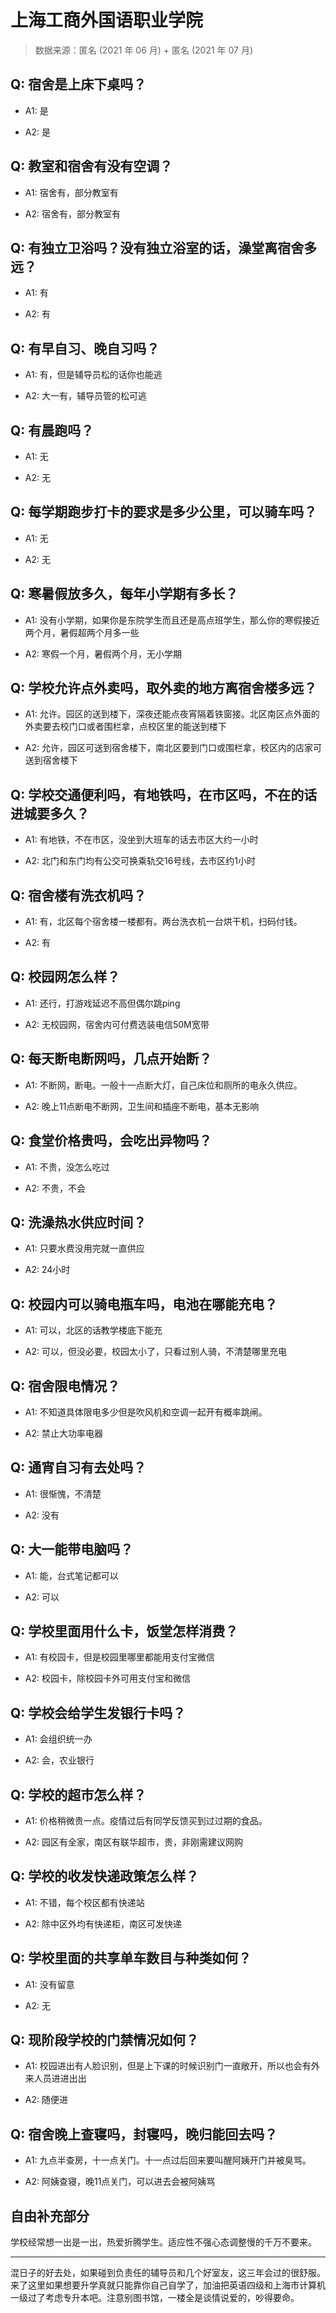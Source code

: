 # 上海工商外国语职业学院

> 数据来源：匿名 (2021 年 06 月) + 匿名 (2021 年 07 月)

## Q: 宿舍是上床下桌吗？

- A1: 是

- A2: 是

## Q: 教室和宿舍有没有空调？

- A1: 宿舍有，部分教室有

- A2: 宿舍有，部分教室有

## Q: 有独立卫浴吗？没有独立浴室的话，澡堂离宿舍多远？

- A1: 有

- A2: 有

## Q: 有早自习、晚自习吗？

- A1: 有，但是辅导员松的话你也能逃

- A2: 大一有，辅导员管的松可逃

## Q: 有晨跑吗？

- A1: 无

- A2: 无

## Q: 每学期跑步打卡的要求是多少公里，可以骑车吗？

- A1: 无

- A2: 无

## Q: 寒暑假放多久，每年小学期有多长？

- A1: 没有小学期，如果你是东院学生而且还是高点班学生，那么你的寒假接近两个月，暑假超两个月多一些

- A2: 寒假一个月，暑假两个月，无小学期

## Q: 学校允许点外卖吗，取外卖的地方离宿舍楼多远？

- A1: 允许。园区的送到楼下，深夜还能点夜宵隔着铁窗接。北区南区点外面的外卖要去校门口或者围栏拿，点校区里的能送到楼下

- A2: 允许，园区可送到宿舍楼下，南北区要到门口或围栏拿，校区内的店家可送到宿舍楼下

## Q: 学校交通便利吗，有地铁吗，在市区吗，不在的话进城要多久？

- A1: 有地铁，不在市区，没坐到大班车的话去市区大约一小时

- A2: 北门和东门均有公交可换乘轨交16号线，去市区约1小时

## Q: 宿舍楼有洗衣机吗？

- A1: 有，北区每个宿舍楼一楼都有。两台洗衣机一台烘干机，扫码付钱。

- A2: 有

## Q: 校园网怎么样？

- A1: 还行，打游戏延迟不高但偶尔跳ping

- A2: 无校园网，宿舍内可付费选装电信50M宽带

## Q: 每天断电断网吗，几点开始断？

- A1: 不断网，断电。一般十一点断大灯，自己床位和厕所的电永久供应。

- A2: 晚上11点断电不断网，卫生间和插座不断电，基本无影响

## Q: 食堂价格贵吗，会吃出异物吗？

- A1: 不贵，没怎么吃过

- A2: 不贵，不会

## Q: 洗澡热水供应时间？

- A1: 只要水费没用完就一直供应

- A2: 24小时

## Q: 校园内可以骑电瓶车吗，电池在哪能充电？

- A1: 可以，北区的话教学楼底下能充

- A2: 可以，但没必要，校园太小了，只看过别人骑，不清楚哪里充电

## Q: 宿舍限电情况？

- A1: 不知道具体限电多少但是吹风机和空调一起开有概率跳闸。

- A2: 禁止大功率电器

## Q: 通宵自习有去处吗？

- A1: 很惭愧，不清楚

- A2: 没有

## Q: 大一能带电脑吗？

- A1: 能，台式笔记都可以

- A2: 可以

## Q: 学校里面用什么卡，饭堂怎样消费？

- A1: 有校园卡，但是校园里哪里都能用支付宝微信

- A2: 校园卡，除校园卡外可用支付宝和微信

## Q: 学校会给学生发银行卡吗？

- A1: 会组织统一办

- A2: 会，农业银行

## Q: 学校的超市怎么样？

- A1: 价格稍微贵一点。疫情过后有同学反馈买到过过期的食品。

- A2: 园区有全家，南区有联华超市，贵，非刚需建议网购

## Q: 学校的收发快递政策怎么样？

- A1: 不错，每个校区都有快递站

- A2: 除中区外均有快递柜，南区可发快递

## Q: 学校里面的共享单车数目与种类如何？

- A1: 没有留意

- A2: 无

## Q: 现阶段学校的门禁情况如何？

- A1: 校园进出有人脸识别，但是上下课的时候识别门一直敞开，所以也会有外来人员进进出出

- A2: 随便进

## Q: 宿舍晚上查寝吗，封寝吗，晚归能回去吗？

- A1: 九点半查房，十一点关门。十一点过后回来要叫醒阿姨开门并被臭骂。

- A2: 阿姨查寝，晚11点关门，可以进去会被阿姨骂

## 自由补充部分

学校经常想一出是一出，热爱折腾学生。适应性不强心态调整慢的千万不要来。

***

混日子的好去处，如果碰到负责任的辅导员和几个好室友，这三年会过的很舒服。来了这里如果想要升学真就只能靠你自己自学了，加油把英语四级和上海市计算机一级过了考虑专升本吧。注意别图书馆，一楼全是谈情说爱的，吵得要命。